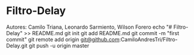 # Filtro-Delay
Autores: Camilo Triana, Leonardo Sarmiento, Wilson Forero
echo "# Filtro-Delay" >> README.md
git init
git add README.md
git commit -m "first commit"
git remote add origin git@github.com:CamiloAndresTri/Filtro-Delay.git
git push -u origin master
